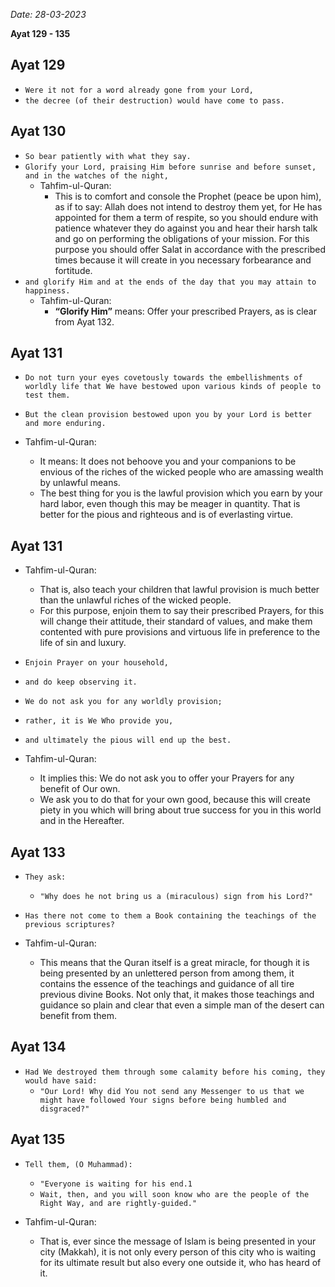 
*Date: 28-03-2023*

**Ayat  129 - 135**

## Ayat 129

- `Were it not for a word already gone from your Lord,`
- `the decree (of their destruction) would have come to pass.`

## Ayat 130

- `So bear patiently with what they say.`
- `Glorify your Lord, praising Him before sunrise and before sunset, and in the watches of the night,`
  - Tahfim-ul-Quran:
    - This is to comfort and console the Prophet (peace be upon him), as if to say: Allah does not intend to destroy them yet, for He has appointed for them a term of respite, so you should endure with patience whatever they do against you and hear their harsh talk and go on performing the obligations of your mission. For this purpose you should offer Salat in accordance with the prescribed times because it will create in you necessary forbearance and fortitude.
- `and glorify Him and at the ends of the day that you may attain to happiness.`
  - Tahfim-ul-Quran:
    - **“Glorify Him”** means: Offer your prescribed Prayers, as is clear from Ayat 132.

## Ayat 131

- `Do not turn your eyes covetously towards the embellishments of worldly life that We have bestowed upon various kinds of people to test them.`
- `But the clean provision bestowed upon you by your Lord is better and more enduring.`

- Tahfim-ul-Quran:
  - It means: It does not behoove you and your companions to be envious of the riches of the wicked people who are amassing wealth by unlawful means.
  - The best thing for you is the lawful provision which you earn by your hard labor, even though this may be meager in quantity. That is better for the pious and righteous and is of everlasting virtue.


## Ayat 131

- Tahfim-ul-Quran:
  - That is, also teach your children that lawful provision is much better than the unlawful riches of the wicked people.
  - For this purpose, enjoin them to say their prescribed Prayers, for this will change their attitude, their standard of values, and make them contented with pure provisions and virtuous life in preference to the life of sin and luxury.


- `Enjoin Prayer on your household,`
- `and do keep observing it.`
- `We do not ask you for any worldly provision;`
- `rather, it is We Who provide you,`
- `and ultimately the pious will end up the best.`

- Tahfim-ul-Quran:
  - It implies this: We do not ask you to offer your Prayers for any benefit of Our own.
  - We ask you to do that for your own good, because this will create piety in you which will bring about true success for you in this world and in the Hereafter.

## Ayat 133

- `They ask:`
  - `"Why does he not bring us a (miraculous) sign from his Lord?"`
- `Has there not come to them a Book containing the teachings of the previous scriptures?`

- Tahfim-ul-Quran:
  - This means that the Quran itself is a great miracle, for though it is being presented by an unlettered person from among them, it contains the essence of the teachings and guidance of all tire previous divine Books. Not only that, it makes those teachings and guidance so plain and clear that even a simple man of the desert can benefit from them.

## Ayat 134

- `Had We destroyed them through some calamity before his coming, they would have said:`
  - `"Our Lord! Why did You not send any Messenger to us that we might have followed Your signs before being humbled and disgraced?"`

## Ayat 135

- `Tell them, (O Muhammad):`
  - `"Everyone is waiting for his end.1`
  - `Wait, then, and you will soon know who are the people of the Right Way, and are rightly-guided."`

- Tahfim-ul-Quran:
  - That is, ever since the message of Islam is being presented in your city (Makkah), it is not only every person of this city who is waiting for its ultimate result but also every one outside it, who has heard of it.